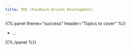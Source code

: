 ```yaml
---
title: TDD (Feedback-Driven Development)
---
```



{{% panel theme="success" header="Topics to cover" %}}

 - ...

{{% /panel %}}